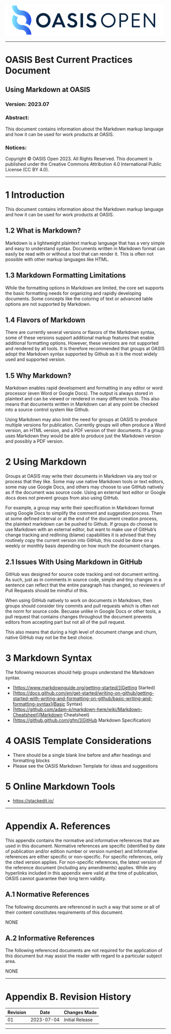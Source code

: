 ![OASIS](../OASIS-Logo.png)

---

# OASIS Best Current Practices Document

## Using Markdown at OASIS

### Version: 2023.07

### Abstract:

This document contains information about the Markdown markup language and how it
can be used for work products at OASIS.

### Notices:

Copyright © OASIS Open 2023. All Rights Reserved. This document is published
under the Creative Commons Attribution 4.0 International Public License (CC BY
4.0).

---

# 1 Introduction

This document contains information about the Markdown markup language and how it
can be used for work products at OASIS.

## 1.2 What is Markdown?

Markdown is a lightweight plaintext markup language that has a very simple and
easy to understand syntax. Documents written in Markdown format can easily be
read with or without a tool that can render it. This is often not possible with
other markup languages like HTML.

## 1.3 Markdown Formatting Limitations

While the formatting options in Markdown are limited, the core set supports the
basic formatting needs for organizing and rapidly developing documents. Some
concepts like the coloring of text or advanced table options are not supported
by Markdown.

## 1.4 Flavors of Markdown

There are currently several versions or flavors of the Markdown syntax, some of
these versions support additional markup features that enable additional
formatting options. However, these versions are not supported and rendered by
all tools. It is therefore recommended that groups at OASIS adopt the Markdown
syntax supported by Github as it is the most widely used and supported
version.

## 1.5 Why Markdown?

Markdown enables rapid development and formatting in any editor or word
processor (even Word or Google Docs). The output is always stored in plaintext
and can be viewed or rendered in many different tools. This also means that
documents written in Markdown can at any point be checked into a source control
system like Github.

Using Markdown may also limit the need for groups at OASIS to produce multiple
versions for publication. Currently groups will often produce a Word version,
an HTML version, and a PDF version of their documents. If a group uses Markdown
they would be able to produce just the Markdown version and possibly a PDF
version.

# 2 Using Markdown

Groups at OASIS may write their documents in Markdown via any tool or process
that they like. Some may use native Markdown tools or text editors, some may
use Google Docs, and others may choose to use GitHub natively as if the
document was source code. Using an external text editor or Google docs does not
prevent groups from also using GitHub.

For example, a group may write their specification in Markdown format using
Google Docs to simplify the comment and suggestion process. Then at some
defined interval or at the end of the document creation process, the plaintext
markdown can be pushed to Github. If groups do choose to use Markdown with an
external editor, but want to make use of GitHub’s change tracking and
redlining (blame) capabilities it is advised that they routinely copy the
current version into GitHub, this could be done on a weekly or monthly basis
depending on how much the document changes.

## 2.1 Issues With Using Markdown in GitHub

GitHub was designed for source code tracking and not document writing. As such,
just as in comments in source code, simple and tiny changes in a sentence can
reflect that the entire paragraph has changed, so reviewers of Pull Requests
should be mindful of this.

When using GitHub natively to work on documents in Markdown, then groups should
consider tiny commits and pull requests which is often not the norm for source
code. Becuase unlike in Google Docs or other tools, a pull request that
contains changes throughout the document prevents editors from accepting part
but not all of the pull request. 

This also means that during a high level of document change and churn, native
GitHub may not be the best choice. 

# 3 Markdown Syntax

The following resources should help groups understand the Markdown syntax.

- [https://www.markdownguide.org/getting-started/](Getting Started)
- [https://docs.github.com/en/get-started/writing-on-github/getting-started-with-writing-and-formatting-on-github/basic-writing-and-formatting-syntax](Basic Syntax)
- [https://github.com/adam-p/markdown-here/wiki/Markdown-Cheatsheet](Markdown Cheatsheet)
- [https://github.github.com/gfm/](GitHub Markdown Specification)

# 4 OASIS Template Considerations

 - There should be a single blank line before and after headings and formatting blocks
 - Please see the OASIS Markdown Template for ideas and suggestions
  
# 5 Online Markdown Tools

 - https://stackedit.io/

---

# Appendix A. References

This appendix contains the normative and informative references that are used in
this document. Normative references are specific (identified by date of
publication and/or edition number or version number) and Informative references
are either specific or non-specific. For specific references, only the cited
version applies. For non-specific references, the latest version of the
reference document (including any amendments) applies. While any hyperlinks
included in this appendix were valid at the time of publication, OASIS cannot
guarantee their long term validity.

## A.1 Normative References

The following documents are referenced in such a way that some or all of their
content constitutes requirements of this document.

NONE

## A.2 Informative References

The following referenced documents are not required for the application of this document but may assist the reader with regard to a particular subject area.

NONE

---

# Appendix B. Revision History

| Revision | Date       | Changes Made     |
|---       |---         |---               |
| 01       | 2023-07-04 | Initial Release  |

---